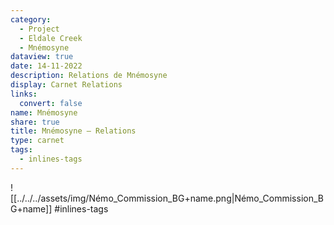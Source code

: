 ```yaml
---
category:
  - Project
  - Eldale Creek
  - Mnémosyne
dataview: true
date: 14-11-2022
description: Relations de Mnémosyne
display: Carnet Relations
links:
  convert: false
name: Mnémosyne
share: true
title: Mnémosyne — Relations
type: carnet
tags:
  - inlines-tags
---
```



![[../../../assets/img/Némo_Commission_BG+name.png|Némo_Commission_BG+name]]
#inlines-tags

